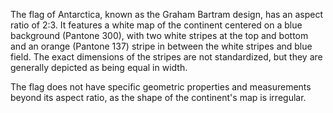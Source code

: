The flag of Antarctica, known as the Graham Bartram design, has an aspect ratio of 2:3. It features a white map of the continent centered on a blue background (Pantone 300), with two white stripes at the top and bottom and an orange (Pantone 137) stripe in between the white stripes and blue field. The exact dimensions of the stripes are not standardized, but they are generally depicted as being equal in width.

The flag does not have specific geometric properties and measurements beyond its aspect ratio, as the shape of the continent's map is irregular.